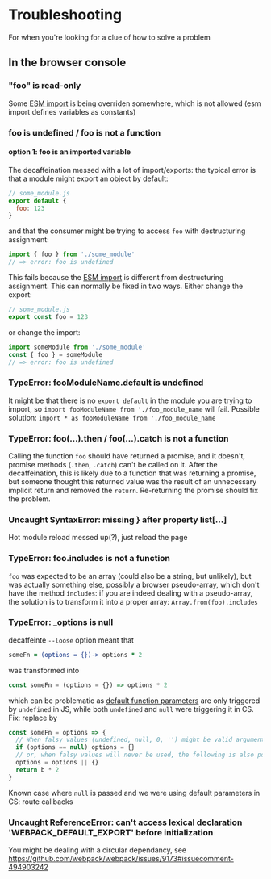 # Troubleshooting
For when you're looking for a clue of how to solve a problem

## In the browser console
### "foo" is read-only
Some [ESM import](https://developer.mozilla.org/fr/docs/Web/JavaScript/Reference/Instructions/import) is being overriden somewhere, which is not allowed (esm import defines variables as constants)

### foo is undefined / foo is not a function
#### option 1: foo is an imported variable
The decaffeination messed with a lot of import/exports: the typical error is that a module might export an object by default:
```js
// some_module.js
export default {
  foo: 123
}
```
and that the consumer might be trying to access `foo` with destructuring assignment:
```js
import { foo } from './some_module'
// => error: foo is undefined
```
This fails because the [ESM import](https://developer.mozilla.org/fr/docs/Web/JavaScript/Reference/Instructions/import) is different from destructuring assignment.
This can normally be fixed in two ways. Either change the export:
```js
// some_module.js
export const foo = 123
```
or change the import:
```js
import someModule from './some_module'
const { foo } = someModule
// => error: foo is undefined
```

### TypeError: fooModuleName.default is undefined
It might be that there is no `export default` in the module you are trying to import, so `import fooModuleName from './foo_module_name` will fail. Possible solution: `import * as fooModuleName from './foo_module_name`

### TypeError: foo(...).then / foo(...).catch is not a function
Calling the function `foo` should have returned a promise, and it doesn't, promise methods (`.then`, `.catch`) can't be called on it.
After the decaffeination, this is likely due to a function that was returning a promise, but someone thought this returned value was the result of an unnecessary implicit return and removed the `return`. Re-returning the promise should fix the problem.

### Uncaught SyntaxError: missing } after property list[...]
Hot module reload messed up(?), just reload the page

### TypeError: foo.includes is not a function
`foo` was expected to be an array (could also be a string, but unlikely), but was actually something else, possibly a browser pseudo-array, which don't have the method `includes`: if you are indeed dealing with a pseudo-array, the solution is to transform it into a proper array: `Array.from(foo).includes`

### TypeError: _options is null
decaffeinte `--loose` option meant that
```coffee
someFn = (options = {})-> options * 2
```
was transformed into
```js
const someFn = (options = {}) => options * 2
```
which can be problematic as [default function parameters](https://developer.mozilla.org/en-US/docs/Web/JavaScript/Reference/Functions/Default_parameters) are only triggered by `undefined` in JS, while both `undefined` and `null` were triggering it in CS.
Fix: replace by
```js
const someFn = options => {
  // When falsy values (undefined, null, 0, '') might be valid arguments
  if (options == null) options = {}
  // or, when falsy values will never be used, the following is also possible
  options = options || {}
  return b * 2
}
```
Known case where `null` is passed and we were using default parameters in CS: route callbacks

### Uncaught ReferenceError: can't access lexical declaration '__WEBPACK_DEFAULT_EXPORT__' before initialization
You might be dealing with a circular dependancy, see https://github.com/webpack/webpack/issues/9173#issuecomment-494903242
